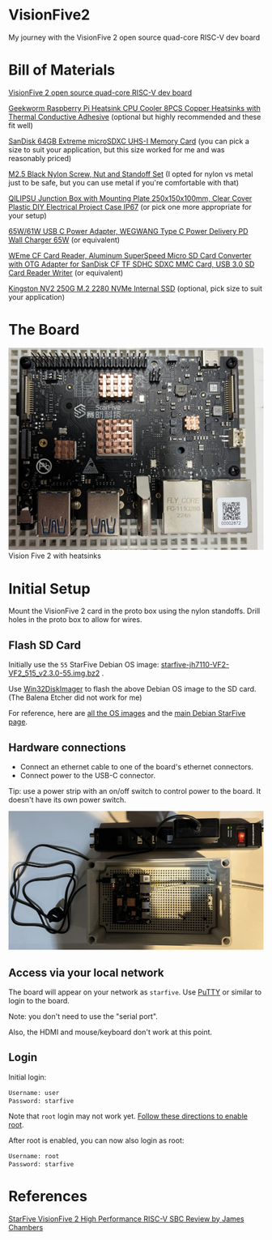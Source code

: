 # VisionFive2

My journey with the VisionFive 2 open source quad-core RISC-V dev board

# Bill of Materials

[VisionFive 2 open source quad-core RISC-V dev board](https://www.kickstarter.com/projects/starfive/visionfive-2)

[Geekworm Raspberry Pi Heatsink CPU Cooler 8PCS Copper Heatsinks with Thermal Conductive Adhesive](https://www.amazon.com/dp/B0B2CP1G23) 
(optional but highly recommended and these fit well)

[SanDisk 64GB Extreme microSDXC UHS-I Memory Card](https://www.amazon.com/dp/B09X7C7LL1) (you can pick a size to suit your application, 
but this size worked for me and was reasonably priced)

[M2.5 Black Nylon Screw, Nut and Standoff Set](https://www.amazon.com/dp/B07XJWF7HM) (I opted for nylon vs metal just to be safe, 
but you can use metal if you're comfortable with that)

[QILIPSU Junction Box with Mounting Plate 250x150x100mm, Clear Cover Plastic DIY Electrical Project Case IP67](https://www.amazon.com/dp/B07H5B9W5H) 
(or pick one more appropriate for your setup)

[65W/61W USB C Power Adapter, WEGWANG Type C Power Delivery PD Wall Charger 65W](https://www.amazon.com/dp/B07KXGXBL6) 
(or equivalent)

[WEme CF Card Reader, Aluminum SuperSpeed Micro SD Card Converter with OTG Adapter for SanDisk CF TF SDHC SDXC MMC Card, USB 3.0 SD Card Reader Writer](https://www.amazon.com/dp/B06Y4BW487) 
(or equivalent)

[Kingston NV2 250G M.2 2280 NVMe Internal SSD](https://www.amazon.com/dp/B0BBWH7DBT) (optional, pick size to suit your application)

# The Board

![Vision Five 2 with heatsinks](vision_five_2_with_heatsinks.jpg "Vision Five 2 with heatsinks")
Vision Five 2 with heatsinks

# Initial Setup

Mount the VisionFive 2 card in the proto box using the nylon standoffs. Drill holes in the proto box to allow for wires.

## Flash SD Card

Initially use the `55` StarFive Debian OS image: [starfive-jh7110-VF2-VF2_515_v2.3.0-55.img.bz2](https://drive.google.com/file/d/14RDGjyUkyUKsowP7zH8E55Ym6FpuE899) .

Use [Win32DiskImager](https://sourceforge.net/projects/win32diskimager/) to flash the above Debian OS image to the SD card.
(The Balena Etcher did not work for me)

For reference, here are [all the OS images](https://drive.google.com/drive/folders/1yhMVrB05wSjcqbrxgW2nXJNOeSC3ViRx) and
the [main Debian StarFive page](https://debian.starfivetech.com/).

## Hardware connections

- Connect an ethernet cable to one of the board's ethernet connectors.
- Connect power to the USB-C connector.

Tip: use a power strip with an on/off switch to control power to the board. It doesn't have its own power switch.

![](vision_five_2_with_power_and_ethernet.jpg "Vision Five 2 with power and ethernet")

## Access via your local network

The board will appear on your network as `starfive`. Use [PuTTY](https://www.putty.org/) or similar to login to the board.

Note: you don't need to use the "serial port".

Also, the HDMI and mouse/keyboard don't work at this point.

## Login

Initial login:

```
Username: user
Password: starfive
```

Note that `root` login may not work yet. [Follow these directions to enable root](https://doc-en.rvspace.org/VisionFive2/Quick_Start_Guide/VisionFive2_QSG/enable_ssh_root_login.html).

After root is enabled, you can now also login as root:

```
Username: root
Password: starfive
```

# References

[StarFive VisionFive 2 High Performance RISC-V SBC Review by James Chambers](https://jamesachambers.com/starfive-visionfive2-review/)
